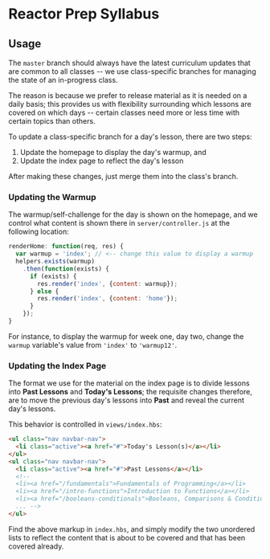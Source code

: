# Reactor Prep Syllabus

## Usage

The `master` branch should always have the latest curriculum updates that are
common to all classes -- we use class-specific branches for managing the state
of an in-progress class.

The reason is because we prefer to release material as it is needed on a daily
basis; this provides us with flexibility surrounding which lessons are covered
on which days -- certain classes need more or less time with certain topics than
others.

To update a class-specific branch for a day's lesson, there are two steps:

1. Update the homepage to display the day's warmup, and
2. Update the index page to reflect the day's lesson

After making these changes, just merge them into the class's branch.

### Updating the Warmup

The warmup/self-challenge for the day is shown on the homepage, and we control
what content is shown there in `server/controller.js` at the following location:

```js
renderHome: function(req, res) {
  var warmup = 'index'; // <-- change this value to display a warmup
  helpers.exists(warmup)
    .then(function(exists) {
      if (exists) {
        res.render('index', {content: warmup});
      } else {
        res.render('index', {content: 'home'});
      }
    });
}
```

For instance, to display the warmup for week one, day two, change the `warmup`
variable's value from `'index'` to `'warmup12'`.

### Updating the Index Page

The format we use for the material on the index page is to divide lessons into
**Past Lessons** and **Today's Lessons**; the requisite changes therefore, are
to move the previous day's lessons into **Past** and reveal the current day's
lessons.

This behavior is controlled in `views/index.hbs`:

```html
<ul class="nav navbar-nav">
  <li class="active"><a href="#">Today's Lesson(s)</a></li>
</ul>
<ul class="nav navbar-nav">
  <li class="active"><a href="#">Past Lessons</a></li>
  <!--
  <li><a href="/fundamentals">Fundamentals of Programming</a></li>
  <li><a href="/intro-functions">Introduction to Functions</a></li>
  <li><a href="/booleans-conditionals">Booleans, Comparisons & Conditionals</a></li>
  ... -->
</ul>
```

Find the above markup in `index.hbs`, and simply modify the two unordered lists
to reflect the content that is about to be covered and that has been covered
already.
